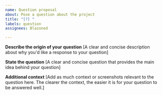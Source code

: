 ```yaml
---
name: Question proposal
about: Pose a question about the project
title: "[?] "
labels: question
assignees: Blazoned

---
```


**Describe the origin of your question**
[A clear and concise description about why you'd like a response to your question]

**State the question**
[A clear and concise question that provides the main idea behind your question]

**Additional context**
[Add as much context or screenshots relevant to the question here. The clearer the context, the easier it is for your question to be answered well.]
